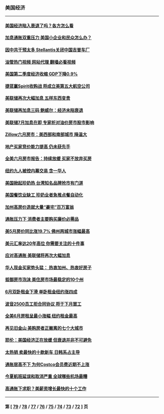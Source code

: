 ### 美国经济
---
#### [美国经济陷入衰退了吗？各方怎么看](../../pages/ncid1078158/n13791167.md?07290845) 
#### [加息通胀双重压力 美国小企业和民众怎么办？](../../pages/ncid1078158/n13791154.md?07290845) 
#### [因中共干预太多 Stellantis关闭中国吉普车厂](../../pages/ncid1078158/n13791107.md?07290845) 
#### [油管热门视频 网站代理 翻墙必看视频](http://209.222.30.114:81/youtube.html?07290845)
#### [美国第二季度经济收缩 GDP下降0.9%](../../pages/ncid1078158/n13791046.md?07290845) 
#### [捷蓝赢Spirit收购战 将成立美第五大航空公司](../../pages/ncid1078158/n13790940.md?07290845) 
#### [美联储再次大幅加息 五样东西变贵](../../pages/ncid1078158/n13790334.md?07290845) 
#### [美联储再加息三码 鲍威尔：经济未陷衰退](../../pages/ncid1078158/n13790265.md?07290845) 
#### [美联储7月加息在即 专家析对油价房市股市影响](../../pages/ncid1078158/n13790209.md?07290845) 
#### [Zillow六月房市：美西部和南部城市 降温大](../../pages/ncid1078158/n13789839.md?07290845) 
#### [地产买家竞价能力提高 仍未获先手](../../pages/ncid1078158/n13789813.md?07290845) 
#### [全美六月房市报告：持续放缓 买家不放弃买房](../../pages/ncid1078158/n13789828.md?07290845) 
#### [纽约九人被控内幕交易 含一华人](../../pages/ncid1078158/n13789773.md?07290845) 
#### [美国掀起珍奶热 台湾知名品牌抢市有门道](../../pages/ncid1078158/n13789782.md?07290845) 
#### [美国餐饮业缺工 珍奶业者急推点餐自动化](../../pages/ncid1078158/n13789775.md?07290845) 
#### [加州高房价造就大量“豪宅”百万富翁](../../pages/ncid1078158/n13789685.md?07290845) 
#### [通胀压力下 消费者主要购买廉价必需品](../../pages/ncid1078158/n13789622.md?07290845) 
#### [美5月房价同比涨19.7% 佛州两城市涨幅最高](../../pages/ncid1078158/n13789550.md?07290845) 
#### [美元汇率达20年高位 你需要关注的十件事](../../pages/ncid1078158/n13788920.md?07290845) 
#### [应对高通胀 美联储将再次大幅加息](../../pages/ncid1078158/n13788963.md?07290845) 
#### [华人现金买家势头猛： 热衷加州、热衷好房子](../../pages/ncid1078158/n13788942.md?07290845) 
#### [抵御房市泡沫 美住房市场最稳定的10个州](../../pages/ncid1078158/n13784110.md?07290845) 
#### [6月双卧租金下滑 单卧租金纽约涨四成](../../pages/ncid1078158/n13788474.md?07290845) 
#### [波音2500员工拒合同协议 将于下月罢工](../../pages/ncid1078158/n13788496.md?07290845) 
#### [全美6月房租呈最小涨幅 纽约租金最高](../../pages/ncid1078158/n13788452.md?07290845) 
#### [再见旧金山 美购房者正搬离的七个大城市](../../pages/ncid1078158/n13788272.md?07290845) 
#### [耶伦：美国经济正在放缓 但衰退并非不可避免](../../pages/ncid1078158/n13788199.md?07290845) 
#### [太热销 卖最快的十款新车 日韩系占主导](../../pages/ncid1078158/n13787922.md?07290845) 
#### [通胀居高不下 为何Costco会员费近期不上涨](../../pages/ncid1078158/n13787328.md?07290845) 
#### [今夏航班延误和取消严重 全球哪些机场最糟](../../pages/ncid1078158/n13787451.md?07290845) 
#### [高通胀下求职？美薪资增长最快的十个工作](../../pages/ncid1078158/n13783286.md?07290845) 

---
#### 第 [ [79](./79.md?07290845) / [78](./78.md?07290845) / [77](./77.md?07290845) / [76](./76.md?07290845) / [75](./75.md?07290845) / [74](./74.md?07290845) / [73](./73.md?07290845) / [72](./72.md?07290845) ] 页
